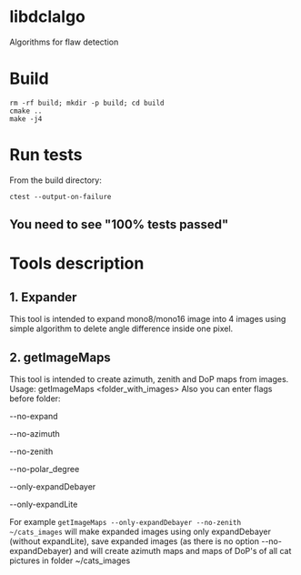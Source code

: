 # libdclalgo

Algorithms for flaw detection

# Build

```
rm -rf build; mkdir -p build; cd build
cmake ..
make -j4
```

# Run tests

From the build directory:

```
ctest --output-on-failure
```

## You need to see "100% tests passed"

# Tools description

## 1. Expander

This tool is intended to expand mono8/mono16 image into 4 images using simple algorithm to delete angle difference inside one pixel.

## 2. getImageMaps

This tool is intended to create azimuth, zenith and DoP maps from images.
Usage: getImageMaps <folder_with_images>
Also you can enter flags before folder:

  --no-expand
  
  --no-azimuth
  
  --no-zenith
  
  --no-polar_degree
  
  --only-expandDebayer
  
  --only-expandLite
  
For example `getImageMaps --only-expandDebayer --no-zenith ~/cats_images` will make expanded images using only expandDebayer (without expandLite), save expanded images (as there is no option --no-expandDebayer) and will create azimuth maps and maps of DoP's of all cat pictures in folder ~/cats\_images
